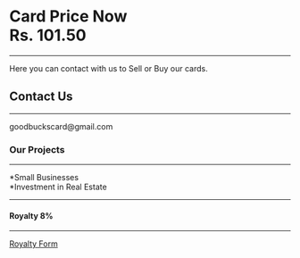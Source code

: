 <html>
<head>
</head>

<body>


<h1> Card Price Now <br/> Rs. 101.50 </h1>
<hr/>
<p> Here you can contact with us to Sell or Buy our cards.</p>
<h2> Contact Us </h2>
<hr/>
<p1>goodbuckscard@gmail.com</p1>
<h3>Our Projects</h3>
<hr/>
<p1>*Small Businesses <br/>*Investment in Real Estate</p1>
<br/>
<hr/>
<h4>Royalty 8%</h4>
<hr/>
<a href="https://forms.gle/jGChB1BtPg6X3YvJA">Royalty Form</a>
 </body>

</html>
